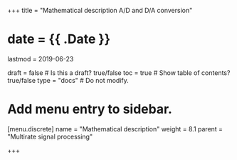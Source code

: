 +++
title = "Mathematical description A/D and D/A conversion"

# date = {{ .Date }}
lastmod = 2019-06-23

draft = false  # Is this a draft? true/false
toc = true  # Show table of contents? true/false
type = "docs"  # Do not modify.

# Add menu entry to sidebar.
[menu.discrete]
  name = "Mathematical description"
  weight = 8.1
  parent = "Multirate signal processing"


+++
